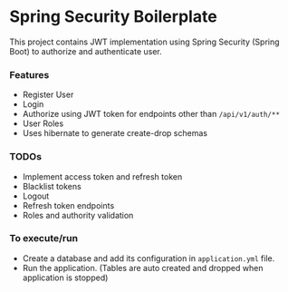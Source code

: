 # Spring Security Boilerplate
This project contains JWT implementation using Spring Security (Spring Boot) to authorize and authenticate user.

### Features
- Register User
- Login
- Authorize using JWT token for endpoints other than `/api/v1/auth/**`
- User Roles
- Uses hibernate to generate create-drop schemas

### TODOs
- Implement access token and refresh token
- Blacklist tokens
- Logout
- Refresh token endpoints
- Roles and authority validation

### To execute/run
- Create a database and add its configuration in `application.yml` file.
- Run the application. (Tables are auto created and dropped when application is stopped)